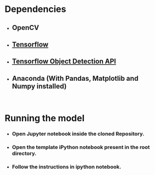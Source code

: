 # Dependencies
* ## OpenCV
* ## [Tensorflow](https://tensorflow-object-detection-api-tutorial.readthedocs.io/en/latest/install.html#tensorflow-installation)
* ## [Tensorflow Object Detection API](https://tensorflow-object-detection-api-tutorial.readthedocs.io/en/latest/install.html#tensorflow-object-detection-api-installation)
* ## Anaconda (With Pandas, Matplotlib and Numpy installed) 
</br>

# Running the model
* ### Open Jupyter notebook inside the cloned Repository.
* ### Open the template iPython notebook present in the root directory.
* ### Follow the instructions in ipython notebook.
